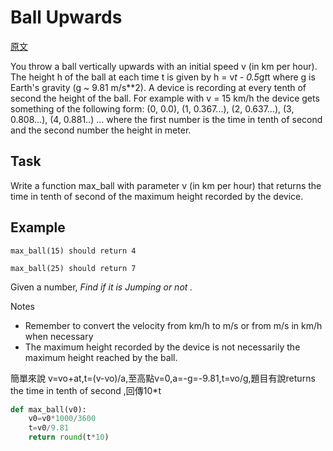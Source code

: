 # Ball Upwards

<a href="https://www.codewars.com/kata/ball-upwards/python">原文</a>


You throw a ball vertically upwards with an initial speed v (in km per hour). The height h of the ball at each time t is given by h = v*t - 0.5*g*t*t where g is Earth's gravity (g ~ 9.81 m/s**2). A device is recording at every tenth of second the height of the ball. For example with v = 15 km/h the device gets something of the following form: (0, 0.0), (1, 0.367...), (2, 0.637...), (3, 0.808...), (4, 0.881..) ... where the first number is the time in tenth of second and the second number the height in meter.</br>

## Task

Write a function max_ball with parameter v (in km per hour) that returns the time in tenth of second of the maximum height recorded by the device.

## Example

```
max_ball(15) should return 4
```

```
max_ball(25) should return 7
```

Given a number, *Find if it is Jumping or not .*

Notes
<ul>
    <li>Remember to convert the velocity from km/h to m/s or from m/s in km/h when necessary</li>
    <li>The maximum height recorded by the device is not necessarily the maximum height reached by the ball.</li>   
</ul>





<sol> 簡單來說 v=vo+at,t=(v-vo)/a,至高點v=0,a=-g=-9.81,t=vo/g,題目有說returns the time in tenth of second ,回傳10*t

``` python
def max_ball(v0):
    v0=v0*1000/3600
    t=v0/9.81
    return round(t*10)
```












